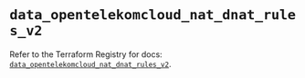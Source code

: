 # `data_opentelekomcloud_nat_dnat_rules_v2`

Refer to the Terraform Registry for docs: [`data_opentelekomcloud_nat_dnat_rules_v2`](https://registry.terraform.io/providers/opentelekomcloud/opentelekomcloud/1.36.38/docs/data-sources/nat_dnat_rules_v2).

